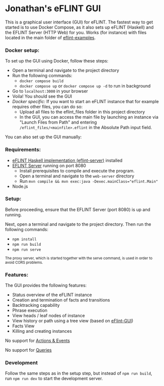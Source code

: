 # Jonathan's eFLINT GUI

This is a graphical user interface (GUI) for eFLINT. The fastest way to get started is to use Docker Compose, as it also sets up eFLINT (Haskell) and the EFLINT Server (HTTP Web) for you. Works (for instance) with files located in the main folder of [eflint-examples](https://gitlab.com/eflint/eflint-examples).

### Docker setup:

To set up the GUI using Docker, follow these steps:

- Open a terminal and navigate to the project directory
- Run the following commands:
  - `docker compose build`
  - `docker compose up` or `docker compose up -d` to run in background
- Go to `localhost:3000` in your browser
- Voila! You should see the GUI
- _Docker specific:_ If you want to start an eFLINT instance that for example requires other files, you can do so:
  - Upload all files to the eflint_files folder in this project directory
  - In the GUI, you can access the main file by launching an instance via "Launch Files from Path" and entering `/eflint_files/<mainfile>.eflint` in the Absolute Path input field.

You can also set up the GUI manually:
### Requirements:

- [eFLINT Haskell implementation (eflint-server)](https://gitlab.com/eflint/haskell-implementation) installed
- [EFLINT Server](https://github.com/mostafamohajeri/eflint-server) running on port 8080
  - Install prerequisites to compile and execute the program.
  - Open a terminal and navigate to the `web-server` directory
  - Run `mvn compile && mvn exec:java -Dexec.mainClass="eflint.Main"`
- Node.js

### Setup:

Before proceeding, ensure that the EFLINT Server (port 8080) is up and running.

Next, open a terminal and navigate to the project directory. Then run the following commands:
- `npm install`
- `npm run build`
- `npm run serve`

<small>The proxy server, which is started together with the serve command, is used in order to avoid CORS problems.</small>

### Features:
The GUI provides the following features:

- Status overview of the eFLINT instance
- Creation and termination of facts and transitions
- Backtracking capability
- Phrase execution
- View heads / leaf nodes of instance
- View history or path using a tree view (based on [eFlint-GUI](https://github.com/Ravi-Mohanlal/eFLINT-GUI))
- Facts View
- Killing and creating instances

No support for [Actions & Events](https://gitlab.com/eflint/haskell-implementation#actions-events)

No support for [Queries](https://gitlab.com/eflint/haskell-implementation#queries)

### Development
Follow the same steps as in the setup step, but instead of `npm run build`, run `npm run dev` to start the development server.